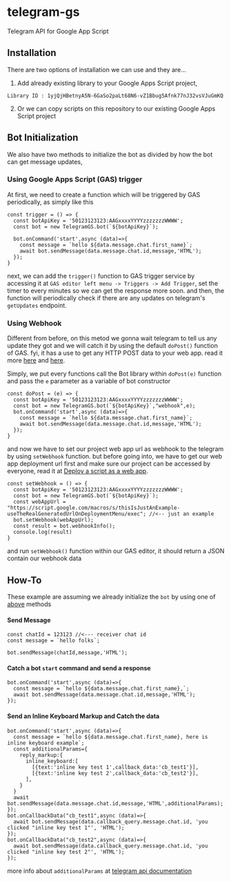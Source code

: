 # telegram-gs
Telegram API for Google App Script

## Installation
There are two options of installation we can use and they are...

1. Add already existing library to your Google Apps Script project, 

`Library ID : 1yjQjHBetnyA5N-6GaSo2paLt68N6-vZ1Bbug5Afnk77nJ32vsVJuGmKQ`

2. Or we can copy scripts on this repository to our existing Google Apps Script project

## Bot Initialization

We also have two methods to initialize the bot as divided by how the bot can get message updates,

### Using Google Apps Script (GAS) trigger
At first, we need to create a function which will be triggered by GAS periodically, as simply like this
```
const trigger = () => {
  const botApiKey = '50123123123:AAGxxxxYYYYzzzzzzzWWWW';
  const bot = new TelegramGS.bot(`${botApiKey}`);
  
  bot.onCommand('start',async (data)=>{
    const message = `hello ${data.message.chat.first_name}`;
    await bot.sendMessage(data.message.chat.id,message,'HTML');
  });
}
```
next, we can add the `trigger()` function to GAS trigger service by accessing it at `GAS editor left menu -> Triggers -> Add Trigger`, set the timer to every minutes so we can get the response more soon.
and then, the function will periodically check if there are any updates on telegram's `getUpdates` endpoint.

### Using Webhook
Different from before, on this metod we gonna wait telegram to tell us any update they got and we will catch it by using the default `doPost()` function of GAS. fyi, it has a use to get any HTTP POST data to your web app. read it more [here](https://developers.google.com/apps-script/guides/triggers?hl=en#dogete_and_doposte) and [here](https://developers.google.com/apps-script/guides/web?hl=en#requirements_for_web_apps). 

Simply, we put every functions call the Bot library within `doPost(e)` function and pass the `e` parameter as a variable of bot constructor
```
const doPost = (e) => {
  const botApiKey = '50123123123:AAGxxxxYYYYzzzzzzzWWWW';
  const bot = new TelegramGS.bot(`${botApiKey}`,"webhook",e);
  bot.onCommand('start',async (data)=>{
    const message = `hello ${data.message.chat.first_name}`;
    await bot.sendMessage(data.message.chat.id,message,'HTML');
  });
}
```
and now we have to set our project web app url as webhook to the telegram by using `setWebhook` function. but before going into, we have to get our web app deployment url first and make sure our project can be accessed by everyone, read it at [Deploy a script as a web app](https://developers.google.com/apps-script/guides/web#deploy_a_script_as_a_web_app). 
```
const setWebhook = () => {
  const botApiKey = '50123123123:AAGxxxxYYYYzzzzzzzWWWW';
  const bot = new TelegramGS.bot(`${botApiKey}`);
  const webAppUrl = "https://script.google.com/macros/s/thisIsJustAnExample-useTheRealGeneratedUrlOnDeploymentMenu/exec"; //<-- just an example
  bot.setWebhook(webAppUrl);
  const result = bot.webhookInfo();
  console.log(result)
}
```
and run `setWebhook()` function within our GAS editor, it should return a JSON contain our webhook data

## How-To
These example are assuming we already initialize the `bot` by using one of [above](#bot-initialization) methods

#### Send Message
```
const chatId = 123123 //<--- receiver chat id
const message = `hello folks`;

bot.sendMessage(chatId,message,'HTML');
```
#### Catch a bot `start` command and send a response
```
bot.onCommand('start',async (data)=>{
  const message = `hello ${data.message.chat.first_name},`;
  await bot.sendMessage(data.message.chat.id,message,'HTML');
});
```
#### Send an Inline Keyboard Markup and Catch the data
```
bot.onCommand('start',async (data)=>{
  const message = `hello ${data.message.chat.first_name}, here is inline keyboard example`;
  const additionalParams={
    reply_markup:{
      inline_keyboard:[
        [{text:'inline key test 1',callback_data:'cb_test1'}],
        [{text:'inline key test 2',callback_data:'cb_test2'}],
      ],
    }
  }
  await bot.sendMessage(data.message.chat.id,message,'HTML',additionalParams);
});
bot.onCallbackData("cb_test1",async (data)=>{
  await bot.sendMessage(data.callback_query.message.chat.id, 'you clicked "inline key test 1"', 'HTML');
});
bot.onCallbackData("cb_test2",async (data)=>{
  await bot.sendMessage(data.callback_query.message.chat.id, 'you clicked "inline key test 2"', 'HTML');
});
```
more info about `additionalParams` at [telegram api documentation](https://core.telegram.org/bots/api#sendmessage)
